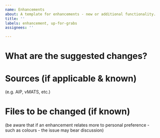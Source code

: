 ```yaml
---
name: Enhancements
about: A template for enhancements - new or additional functionality.
title: ''
labels: enhancement, up-for-grabs
assignees: ''

---
```


# What are the suggested changes?

# Sources (if applicable & known)
(e.g. AIP, vMATS, etc.)

# Files to be changed (if known)



(be aware that if an enhancement relates more to personal preference - such as colours - the issue may bear discussion)
